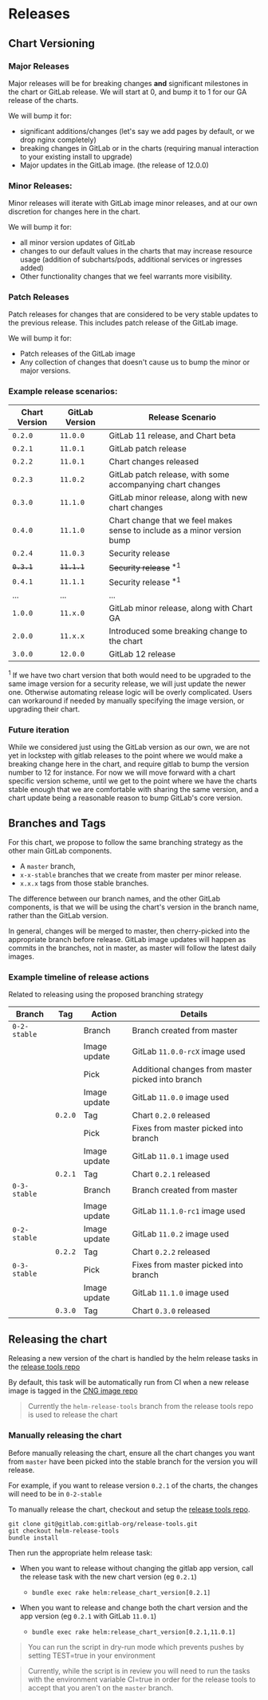 # Releases

## Chart Versioning

### Major Releases
Major releases will be for breaking changes **and** significant milestones in the chart or GitLab release. We will start at 0, and bump it to 1 for our GA release of the charts.

We will bump it for:
- significant additions/changes (let's say we add pages by default, or we drop nginx completely)
- breaking changes in GitLab or in the charts (requiring manual interaction to your existing install to upgrade)
- Major updates in the GitLab image. (the release of 12.0.0)

### Minor Releases:
Minor releases will iterate with GitLab image minor releases, and at our own discretion for changes here in the chart.

We will bump it for:
- all minor version updates of GitLab
- changes to our default values in the charts that may increase resource usage (addition of subcharts/pods, additional services or ingresses added)
- Other functionality changes that we feel warrants more visibility.


### Patch Releases
Patch releases for changes that are considered to be very stable updates to the previous release. This includes patch release of the GitLab image.

We will bump it for:
- Patch releases of the GitLab image
- Any collection of changes that doesn't cause us to bump the minor or major versions.

### Example release scenarios:

|Chart Version|GitLab Version|Release Scenario|
|-|-|-|
|`0.2.0`|`11.0.0`| GitLab 11 release, and Chart beta |
|`0.2.1`|`11.0.1`| GitLab patch release |
|`0.2.2`|`11.0.1`| Chart changes released |
|`0.2.3`|`11.0.2`| GitLab patch release, with some accompanying chart changes |
|`0.3.0`|`11.1.0`| GitLab minor release, along with new chart changes |
|`0.4.0`|`11.1.0`| Chart change that we feel makes sense to include as a minor version bump |
|`0.2.4`|`11.0.3`| Security release |
|~~`0.3.1`~~|~~`11.1.1`~~| ~~Security release~~ <sup>*1</sup> |
|`0.4.1`|`11.1.1`| Security release <sup>*1</sup> |
|...|...|...|
|`1.0.0`|`11.x.0`| GitLab minor release, along with Chart GA |
|`2.0.0`|`11.x.x`| Introduced some breaking change to the chart |
|`3.0.0`|`12.0.0`| GitLab 12 release |

<sup>1</sup> If we have two chart version that both would need to be upgraded to the same image version for a security release, we will just update the newer one. Otherwise automating release logic will be overly complicated. Users can workaround if needed by manually specifying the image version, or upgrading their chart.


### Future iteration

While we considered just using the GitLab version as our own, we are not yet in lockstep with gitlab releases to the point where we would make a breaking change here in the chart, and require gitlab to bump the version number to 12 for instance. For now we will move forward with a chart specific version scheme, until we get to the point where we have the charts stable enough that we are comfortable with sharing the same version, and a chart update being a reasonable reason to bump GitLab's core version.

## Branches and Tags

For this chart, we propose to follow the same branching strategy as the other main GitLab components.

- A `master` branch,
- `x-x-stable` branches that we create from master per minor release.
- `x.x.x` tags from those stable branches.

The difference between our branch names, and the other GitLab components, is that we will be using the chart's version in the branch name, rather than the GitLab version.

In general, changes will be merged to master, then cherry-picked into the appropriate branch before release. GitLab image updates will happen as commits in the branches, not in master, as master will follow the latest daily images.

### Example timeline of release actions

Related to releasing using the proposed branching strategy

|Branch|Tag|Action|Details|
|-|-|-|-|
|`0-2-stable`|       |Branch      |Branch created from master |
|            |       |Image update|GitLab `11.0.0-rcX` image used |
|            |       |Pick        |Additional changes from master picked into branch |
|            |       |Image update|GitLab `11.0.0` image used |
|            |`0.2.0`|Tag         |Chart `0.2.0` released |
|            |       |Pick        |Fixes from master picked into branch |
|            |       |Image update|GitLab `11.0.1` image used |
|            |`0.2.1`|Tag         |Chart `0.2.1` released |
|`0-3-stable`|       |Branch      |Branch created from master |
|            |       |Image update|GitLab `11.1.0-rc1` image used |
|`0-2-stable`|       |Image update|GitLab `11.0.2` image used |
|            |`0.2.2`|Tag         |Chart  `0.2.2` released |
|`0-3-stable`|       |Pick        |Fixes from master picked into branch |
|            |       |Image update|GitLab `11.1.0` image used |
|            |`0.3.0`|Tag         |Chart `0.3.0` released |

## Releasing the chart

Releasing a new version of the chart is handled by the helm release tasks in the [release tools repo](https://gitlab.com/gitlab-org/release-tools)

By default, this task will be automatically run from CI when a new release image is tagged in the [CNG image repo](https://gitlab.com/gitlab-org/build/CNG)

> Currently the `helm-release-tools` branch from the release tools repo is used to release the chart

### Manually releasing the chart

Before manually releasing the chart, ensure all the chart changes you want from `master` have been picked into the
stable branch for the version you will release.

For example, if you want to release version `0.2.1` of the charts, the changes will need to be in `0-2-stable`

To manually release the chart, checkout and setup the [release tools repo](https://gitlab.com/gitlab-org/release-tools).

```
git clone git@gitlab.com:gitlab-org/release-tools.git
git checkout helm-release-tools
bundle install
```

Then run the appropriate helm release task:

* When you want to release without changing the gitlab app version, call the release task with the new chart version (eg `0.2.1`)
  - `bundle exec rake helm:release_chart_version[0.2.1]`

* When you want to release and change both the chart version and the app version (eg `0.2.1` with GitLab `11.0.1`)
  - `bundle exec rake helm:release_chart_version[0.2.1,11.0.1]`

> You can run the script in dry-run mode which prevents pushes by setting TEST=true in your environment 

> Currently, while the script is in review you will need to run the tasks with the environment variable CI=true in order
for the release tools to accept that you aren't on the `master` branch.
